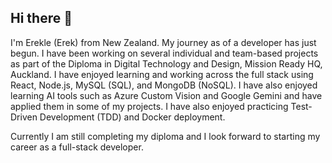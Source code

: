 ## Hi there 👋

I'm Erekle (Erek) from New Zealand. 
My journey as of a developer has just begun. I have been working on several individual and team-based projects as part of the Diploma in Digital Technology and Design, Mission Ready HQ, Auckland.
I have enjoyed learning and working across the full stack using React, Node.js, MySQL (SQL), and MongoDB (NoSQL). I have also enjoyed learning AI tools such as Azure Custom Vision and Google Gemini and have applied them in some of my projects. 
I have also enjoyed practicing Test-Driven Development (TDD) and Docker deployment.

Currently I am still completing my diploma and I look forward to starting my career as a full-stack developer.  


<!--
**smesi36/smesi36** is a ✨ _special_ ✨ repository because its `README.md` (this file) appears on your GitHub profile.

Here are some ideas to get you started:

- 🔭 I’m currently working on ...
- 🌱 I’m currently learning ...
- 👯 I’m looking to collaborate on ...
- 🤔 I’m looking for help with ...
- 💬 Ask me about ...
- 📫 How to reach me: ...
- 😄 Pronouns: ...
- ⚡ Fun fact: ...
-->

